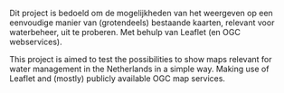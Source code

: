 Dit project is bedoeld om de mogelijkheden van het weergeven op een eenvoudige manier van (grotendeels) bestaande kaarten, relevant voor waterbeheer, uit te proberen. Met behulp van Leaflet (en OGC webservices).

This project is aimed to test the possibilities to show maps relevant for water management in the Netherlands in a simple way. Making use of Leaflet and (mostly) publicly available OGC map services.
